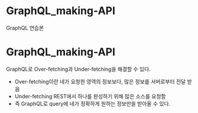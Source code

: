 # GraphQL_making-API

GraphQL 연습본

# GraphQL_making-API

GraphQL로 Over-fetching과 Under-fetching을 해결할 수 있다.

- Over-fetching이란 네가 요청한 영역의 정보보다, 많은 정보를 서버로부터 전달 받음
- Under-fetching REST에서 하나를 완성하기 위해 많은 소스를 요청함
- 즉 GraphQL로 query에 네가 정확하게 원하는 정보만을 받아올 수 있다.
